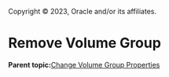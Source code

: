 Copyright © 2023, Oracle and/or its affiliates.

# Remove Volume Group

**Parent topic:**[Change Volume Group Properties](../topics/cockpit-volgroups.md)

